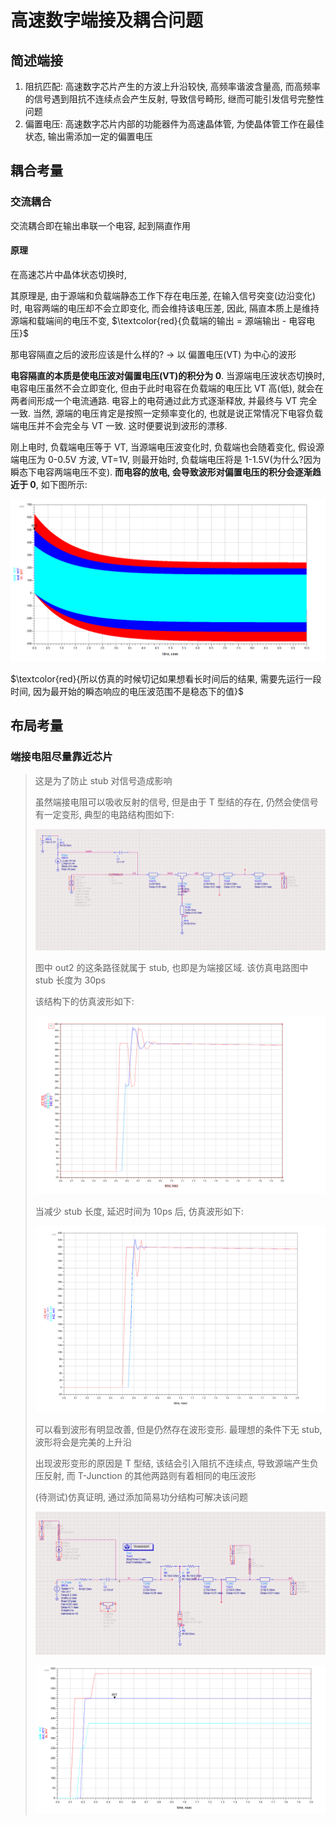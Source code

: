 # 高速数字端接及耦合问题

## 简述端接

1. 阻抗匹配: 高速数字芯片产生的方波上升沿较快, 高频率谐波含量高, 而高频率的信号遇到阻抗不连续点会产生反射, 导致信号畸形, 继而可能引发信号完整性问题
2. 偏置电压: 高速数字芯片内部的功能器件为高速晶体管, 为使晶体管工作在最佳状态, 输出需添加一定的偏置电压

## 耦合考量

### 交流耦合

交流耦合即在输出串联一个电容, 起到隔直作用

#### 原理

在高速芯片中晶体状态切换时, 

其原理是, 由于源端和负载端静态工作下存在电压差, 在输入信号突变(边沿变化)时, 电容两端的电压却不会立即变化, 而会维持该电压差, 因此, 隔直本质上是维持源端和载端间的电压不变, $\textcolor{red}{负载端的输出 = 源端输出 - 电容电压}$

那电容隔直之后的波形应该是什么样的? -> 以 偏置电压(VT) 为中心的波形

**电容隔直的本质是使电压波对偏置电压(VT)的积分为 0**. 当源端电压波状态切换时, 电容电压虽然不会立即变化, 但由于此时电容在负载端的电压比 VT 高(低), 就会在两者间形成一个电流通路. 电容上的电荷通过此方式逐渐释放, 并最终与 VT 完全一致. 当然, 源端的电压肯定是按照一定频率变化的, 也就是说正常情况下电容负载端电压并不会完全与 VT 一致. 这时便要说到波形的漂移.

刚上电时, 负载端电压等于 VT, 当源端电压波变化时, 负载端也会随着变化, 假设源端电压为 0-0.5V 方波, VT=1V, 则最开始时, 负载端电压将是 1-1.5V(为什么?因为瞬态下电容两端电压不变). **而电容的放电, 会导致波形对偏置电压的积分会逐渐趋近于 0**, 如下图所示:

![image-20210827062236360](.img/image-20210827062236360.png)

$\textcolor{red}{所以仿真的时候切记如果想看长时间后的结果, 需要先运行一段时间, 因为最开始的瞬态响应的电压波范围不是稳态下的值}$

## 布局考量

### 端接电阻尽量靠近芯片

> 这是为了防止 stub 对信号造成影响
> 
> 虽然端接电阻可以吸收反射的信号, 但是由于 T 型结的存在, 仍然会使信号有一定变形, 典型的电路结构图如下: 
> 
> ![image-20210827054911011](.img/image-20210827054911011.png)
> 
> 图中 out2 的这条路径就属于 stub, 也即是为端接区域. 该仿真电路图中 stub 长度为 30ps
> 
> 该结构下的仿真波形如下: 
> 
> ![image-20210827055019325](.img/image-20210827055019325.png)
> 
> 当减少 stub 长度, 延迟时间为 10ps 后, 仿真波形如下: 
> 
> ![image-20210827055233316](.img/image-20210827055233316.png)
> 
> 可以看到波形有明显改善, 但是仍然存在波形变形. 最理想的条件下无 stub, 波形将会是完美的上升沿
> 
> 出现波形变形的原因是 T 型结, 该结会引入阻抗不连续点, 导致源端产生负压反射, 而 T-Junction 的其他两路则有着相同的电压波形
> 
> (待测试)仿真证明, 通过添加简易功分结构可解决该问题
> 
> ![image-20210827055534959](.img/image-20210827055534959.png)
> 
> ![image-20210827055542099](.img/image-20210827055542099.png)
